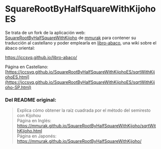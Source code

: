 # SquareRootByHalfSquareWithKijohoES

Se trata de un fork de la aplicación web: [SquareRootByHalfSquareWithKijoho](https://github.com/mmurak/SquareRootByHalfSquareWithKijoho) de [mmurak](https://github.com/mmurak) para contener su traducción al castellano y poder emplearla en [libro-abaco](https://github.com/jccsvq/libro-abaco), una wiki sobre el ábaco oriental:

https://jccsvq.github.io/libro-abaco/

Página en Castellano: [https://jccsvq.github.io/SquareRootByHalfSquareWithKijohoES/sqrtWithKijohoES.html](https://jccsvq.github.io/SquareRootByHalfSquareWithKijohoES/sqrtWithKijoho-SP.html)

### Del README original:

> Explica cómo obtener la raíz cuadrada por el método del semiresto con Kijohou<br>
> Página en Inglés: https://mmurak.github.io/SquareRootByHalfSquareWithKijoho/sqrtWithKijoho.html<br>
> Página en Japonés: https://mmurak.github.io/SquareRootByHalfSquareWithKijoho/
